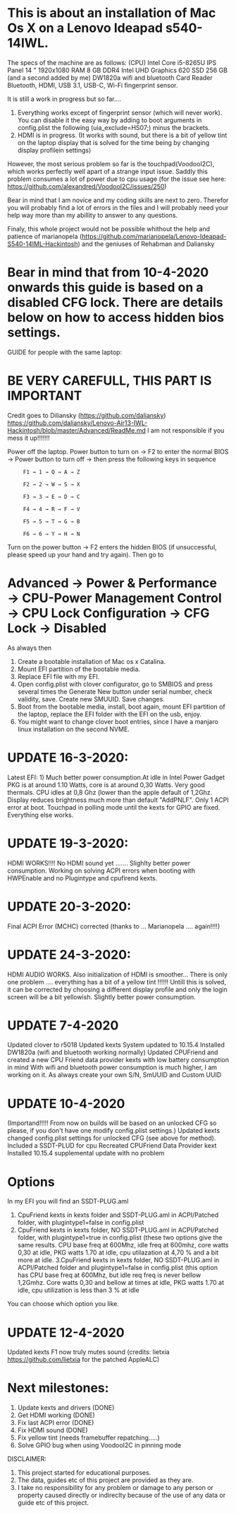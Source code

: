 # This is about an installation of Mac Os X on a Lenovo Ideapad s540-14IWL. 
The specs of the machine are as follows:
(CPU) Intel Core i5-8265U
IPS Panel 14 "
1920x1080
RAM 8 GB DDR4
Intel UHD Graphics 620
SSD 256 GB (and a second added by me) 
DW1820a wifi and bluetooth
Card Reader
Bluetooth, HDMI, USB 3.1, USB-C, Wi-Fi
fingerprint sensor.

It is still a work in progress but so far.... 
1. Everything works except of fingerprint sensor (which will never work). You can disable it the easy way by adding to boot arguments in config.plist the following (uia_exclude=HS07;) minus the brackets.
2. HDMI is in progress.  (It works with sound, but there is a bit of yellow tint on the laptop display that is solved for the time being by changing display profilein settings)

However, the most serious problem so far is the touchpad(VoodooI2C), which works perfectly well apart of a strange input issue.
Saddly this problem consumes a lot of power due to cpu usage (for the issue see here: https://github.com/alexandred/VoodooI2C/issues/250)  

Bear in mind that I am novice and my coding skills are next to zero. 
Therefor you will probably find a lot of errors in the files and I will probably need your help way more than my abillity to answer to any questions.

Finaly, this whole project would not be possible whithout the help and patience of marianopela (https://github.com/marianopela/Lenovo-Ideapad-S540-14IML-Hackintosh) and the geniuses of Rehabman and Daliansky

# Bear in mind that from 10-4-2020 onwards this guide is based on a disabled CFG lock. There are details below on how to access hidden bios settings.

GUIDE for people with the same laptop:

# BE VERY CAREFULL, THIS PART IS IMPORTANT
Credit goes to Diliansky (https://github.com/daliansky) https://github.com/daliansky/Lenovo-Air13-IWL-Hackintosh/blob/master/Advanced/ReadMe.md
I am not responsible if you mess it up!!!!!!!

Power off the laptop. Power button to turn on → F2 to enter the normal BIOS → Power button to turn off → then press the following keys in sequence

         F1 → 1 → Q → A → Z
         
         F2 → 2 → W → S → X
         
         F3 → 3 → E → D → C
         
         F4 → 4 → R → F → V
         
         F5 → 5 → T → G → B
         
         F6 → 6 → Y → H → N
         

 Turn on the power button → F2 enters the hidden BIOS (if unsuccessful, please speed up your hand and try again).
Then go to 
# Advanced → Power & Performance → CPU-Power Management Control → CPU Lock Configuration → CFG Lock → Disabled

As always then 
1. Create a bootable installation of Mac os x Catalina. 
2. Mount EFI partition of the bootable media. 
3. Replace EFI file with my EFI. 
4. Open config.plist with clover configurator, go to SMBIOS and press several times the Generate New button under serial number, check validity, save. Create new SMUUID. Save changes. 
5. Boot from the bootable media, install, boot again, mount EFI partition of the laptop, replace the EFI folder with the  EFI on the usb, enjoy.
6. You might want to change clover boot entries, since I have a manjaro linux installation on the second NVME.  


# UPDATE 16-3-2020: 
Latest EFI: 1) Much better power consumption.At idle in Intel Power Gadget PKG is at around 1.10 Watts, core is at around 0,30 Watts. Very good thermals. CPU idles at 0,8 Ghz (lower than the apple default of 1,2Ghz. Display reduces brightness much more than default "AddPNLF".  Only 1 ACPI error at boot. Touchpad in polling mode until the kexts for GPIO are fixed. Everything else works. 

# UPDATE 19-3-2020:
HDMI WORKS!!!!
No HDMI sound yet ....... 
Slighlty better power consumption. Working on solving ACPI errors when booting with HWPEnable and no Plugintype and cpufirend kexts.

# UPDATE 20-3-2020:
Final ACPI Error (MCHC) corrected (thanks to ... Marianopela .... again!!!!)

# UPDATE 24-3-2020:
HDMI AUDIO WORKS. 
Also initialization of HDMI is smoother...
There is only one problem .... everything has a bit of a yellow tint !!!!!!
Untill this is solved, it can be corrected by choosing a different display profile and only the login screen will be a bit yellowish.
Slightly better power consumption. 

# UPDATE 7-4-2020
Updated clover to r5018
Updated kexts
System updated to 10.15.4
Installed DW1820a (wifi and bluetooth working normally)
Updated CPUFriend and created a new CPU Friend data provider kexts with low battery consumption in mind
With wifi and bluetooth power consumption is much higher, I am working on it. 
As always create your own S/N, SmUUID and Custom UUID

# UPDATE 10-4-2020 
(Importand!!!!! From now on builds will be based on an unlocked CFG so please, if you don't have one modify config.plist settings.)
Updated kexts 
changed config.plist settings for unlocked CFG  (see above for method).
Included a SSDT-PLUD for cpu 
Recreated CPUFriend Data Provider kext
Installed 10.15.4 supplemental update with no problem
# Options
In my EFI you will find an SSDT-PLUG.aml
1. CpuFriend kexts in kexts folder and SSDT-PLUG.aml in ACPI/Patched folder,  with plugintype1=false in config.plist
2. CpuFriend kexts in kexts folder, NO SSDT-PLUG.aml in ACPI/Patched folder,  with plugintype1=true in config.plist
(these two options give the same results. CPU base freq at 600Mhz, idle freq at 600mhz, core watts 0,30 at idle, PKG watts 1.70 at idle, cpu utilazation at 4,70 % and a bit more at idle. 
3.CpuFriend kexts in kexts folder, NO SSDT-PLUG.aml in ACPI/Patched folder and plugintype1=false in config.plist
(this option has CPU base freq at 600Mhz, but idle req freq is never bellow 1,2Gmhz.  Core watts 0,30 and bellow at times at idle, PKG watts 1.70 at idle, cpu utilization is less than 3 % at idle

You can choose which option you like.

# UPDATE 12-4-2020
Updated kexts 
F1 now truly mutes sound (credits: lietxia https://github.com/lietxia for the patched AppleALC)

# Next milestones:
1. Update kexts and drivers (DONE)
2. Get HDMI working (DONE)
3. Fix last ACPI error (DONE)
4. Fix HDMI sound (DONE)
5. Fix yellow tint (needs framebuffer repatching.....)
6. Solve GPIO bug when using VoodooI2C in pinning mode 

DISCLAIMER:
1. This project started for educational purposes. 
2. The data, guides etc of this project are provided as they are. 
3. I take no responsibility for any problem or damage to any person or property caused directly or indireclty because of the use of any data or guide etc of this project. 
  
